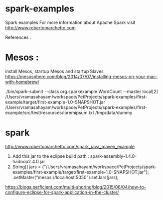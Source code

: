 spark-examples
==============

Spark examples
For more information about Apache Spark visit http://www.robertomarchetto.com

References : 

# Mesos :

install Mesos, startup Mesos and startup Slaves
https://mesosphere.com/blog/2014/07/07/installing-mesos-on-your-mac-with-homebrew/

./bin/spark-submit --class org.sparkexample.WordCount --master local[2] /Users/vramasahayam/workspace/PetProjects/spark-examples/first-example/target/first-example-1.0-SNAPSHOT.jar /Users/vramasahayam/workspace/PetProjects/spark-examples/first-example/src/test/resources/loremipsum.txt /tmp/data/dummy

# spark

http://www.robertomarchetto.com/spark_java_maven_example

1) Add this jar to the eclipse build path :  spark-assembly-1.4.0-hadoop2.4.0.jar
2)  String[] jars = {"/Users/vramasahayam/workspace/PetProjects/spark-examples/first-example/target/first-example-1.0-SNAPSHOT.jar"};
.setMaster(“mesos://localhost:5050”).setJars(jars);

https://blogs.perficient.com/multi-shoring/blog/2015/06/04/how-to-configure-eclipse-for-spark-application-in-the-cluster/
